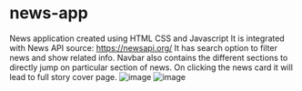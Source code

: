 # news-app
News application created using HTML CSS and Javascript
It is integrated with News API source:  https://newsapi.org/
It has search option to filter news and show related info.
Navbar also contains the different sections to directly jump on particular section of news.
On clicking the news card it will lead to full story cover page.
![image](https://github.com/Pallavi-0206/news-app/assets/68183562/e059b86c-2546-4612-81f9-64935c820015)
![image](https://github.com/Pallavi-0206/news-app/assets/68183562/29e69cae-bfef-4edb-ac8e-12dd6dba1d91)

